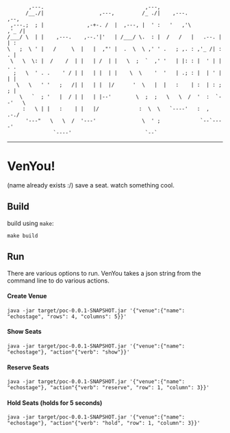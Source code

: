 ```                                                                  
       ,---.                                 ,---,                           
      /__./|                  ,---,         /_ ./|    ,---.            ,--,  
 ,---.;  ; |              ,-+-. /  |  ,---, |  ' :   '   ,'\         ,'_ /|
/___/ \  | |    ,---.    ,--.'|'   | /___/ \.  : |  /   /   |   .--. |  | :
\   ;  \ ' |   /     \  |   |  ,"' |  .  \  \ ,' ' .   ; ,. : ,'_ /| :  . |
 \   \  \: |  /    /  | |   | /  | |   \  ;  `  ,' '   | |: : |  ' | |  . .  
  ;   \  ' . .    ' / | |   | |  | |    \  \    '  '   | .; : |  | ' |  | |  
   \   \   ' '   ;   /| |   | |  |/      '  \   |  |   :    | :  | : ;  ; |  
    \   `  ; '   |  / | |   | |--'        \  ;  ;   \   \  /  '  :  `--'   \ 
     :   \ | |   :    | |   |/             :  \  \   `----'   :  ,      .-./ 
      '---"   \   \  /  '---'               \  ' ;             `--`----' 
               `----'                        `--`                            
```
______________________________________________________________________________

# VenYou!
(name already exists :/)
save a seat. watch something cool.

## Build
build using `make`:

`make build`

## Run
There are various options to run. VenYou takes a json string from the command line to do various actions.

#### Create Venue

`java -jar target/poc-0.0.1-SNAPSHOT.jar '{"venue":{"name": "echostage", "rows": 4, "columns": 5}}'`

#### Show Seats

`java -jar target/poc-0.0.1-SNAPSHOT.jar '{"venue":{"name": "echostage"}, "action"{"verb": "show"}}'`

#### Reserve Seats

`java -jar target/poc-0.0.1-SNAPSHOT.jar '{"venue":{"name": "echostage"}, "action"{"verb": "reserve", "row": 1, "column": 3}}'`

#### Hold Seats (holds for 5 seconds)

`java -jar target/poc-0.0.1-SNAPSHOT.jar '{"venue":{"name": "echostage"}, "action"{"verb": "hold", "row": 1, "column": 3}}'`
